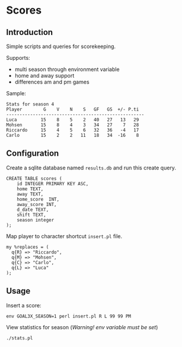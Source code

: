 # Scores
## Introduction
Simple scripts and queries for scorekeeping.

Supports:
* multi season through environment variable 
* home and away support
* differences am and pm games

Sample:
```
Stats for season 4
Player        G    V    N    S   GF   GS  +/- P.ti 
----------------------------------------------------
Luca         15    8    5    2   40   27   13   29 
Mohsen       15    8    4    3   34   27    7   28 
Riccardo     15    4    5    6   32   36   -4   17 
Carlo        15    2    2   11   18   34  -16    8
```

## Configuration
Create a sqlite database named `results.db` and run this create query.

```
CREATE TABLE scores ( 
	id INTEGER PRIMARY KEY ASC, 
	home TEXT, 
	away TEXT, 
	home_score  INT, 
	away_score INT,
	d_date TEXT, 
	shift TEXT, 
	season integer
);
```

Map player to character shortcut `insert.pl` file.

```
my %replaces = (
  q{R} => "Riccardo",
  q{M} => "Mohsen",
  q{C} => "Carlo",
  q{L} => "Luca"
);
```

## Usage
Insert a score:

    env GOAL3X_SEASON=1 perl insert.pl R L 99 99 PM

View statistics for season (*Warning! env variable must be set*)

    ./stats.pl



